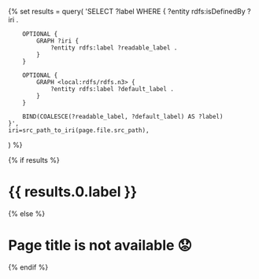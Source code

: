 {% set results = query(
    'SELECT ?label WHERE {
        ?entity rdfs:isDefinedBy ?iri .    
    
        OPTIONAL {
            GRAPH ?iri {
                ?entity rdfs:label ?readable_label .
            }
        }

        OPTIONAL {
            GRAPH <local:rdfs/rdfs.n3> {
                ?entity rdfs:label ?default_label .
            }
        }

        BIND(COALESCE(?readable_label, ?default_label) AS ?label)
    }',
    iri=src_path_to_iri(page.file.src_path),
) %}

{% if results %}
# {{ results.0.label }}
{% else %}
# Page title is not available 😟
{% endif %}
